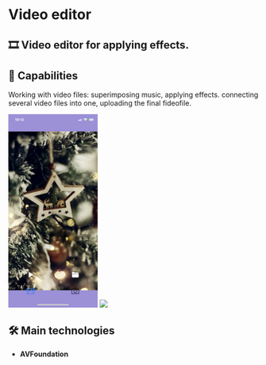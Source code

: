 # Video editor

## 🎞️ Video editor for applying effects.

## 🚀 Capabilities

<p>Working with video files: superimposing music, applying effects. connecting several video files into one, uploading the final fideofile.</p>

<p>
 <img style="width: 180px;" src="https://github.com/NovikovaOlga/VideoEditor/blob/main/screens/screen1.PNG">
 <img style="width: 180px;" src="https://github.com/NovikovaOlga/VideoEditor/blob/main/screens/Demo.gif">
<p>

## 🛠️ Main technologies
 - **AVFoundation**

 

